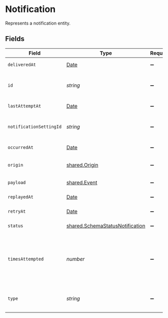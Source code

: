 # Notification

Represents a notification entity.


## Fields

| Field                                                                                                                  | Type                                                                                                                   | Required                                                                                                               | Description                                                                                                            | Example                                                                                                                |
| ---------------------------------------------------------------------------------------------------------------------- | ---------------------------------------------------------------------------------------------------------------------- | ---------------------------------------------------------------------------------------------------------------------- | ---------------------------------------------------------------------------------------------------------------------- | ---------------------------------------------------------------------------------------------------------------------- |
| `deliveredAt`                                                                                                          | [Date](https://developer.mozilla.org/en-US/docs/Web/JavaScript/Reference/Global_Objects/Date)                          | :heavy_minus_sign:                                                                                                     | RFC 3339 datetime string.                                                                                              | 2024-10-12T07:20:50.52Z                                                                                                |
| `id`                                                                                                                   | *string*                                                                                                               | :heavy_minus_sign:                                                                                                     | Unique Paddle ID for this notification, prefixed with `ntf_`.                                                          | ntf_01ghbkd0frb9k95cnhwd1bxpvk                                                                                         |
| `lastAttemptAt`                                                                                                        | [Date](https://developer.mozilla.org/en-US/docs/Web/JavaScript/Reference/Global_Objects/Date)                          | :heavy_minus_sign:                                                                                                     | RFC 3339 datetime string.                                                                                              | 2024-10-12T07:20:50.52Z                                                                                                |
| `notificationSettingId`                                                                                                | *string*                                                                                                               | :heavy_minus_sign:                                                                                                     | Unique Paddle ID for this notification setting, prefixed with `ntfset_`.                                               | ntfset_01gt21c5pdx9q1e4mh1xrsjjn6                                                                                      |
| `occurredAt`                                                                                                           | [Date](https://developer.mozilla.org/en-US/docs/Web/JavaScript/Reference/Global_Objects/Date)                          | :heavy_minus_sign:                                                                                                     | RFC 3339 datetime string.                                                                                              | 2024-10-12T07:20:50.52Z                                                                                                |
| `origin`                                                                                                               | [shared.Origin](../../models/shared/origin.md)                                                                         | :heavy_minus_sign:                                                                                                     | Describes how this notification was created.                                                                           |                                                                                                                        |
| `payload`                                                                                                              | [shared.Event](../../models/shared/event.md)                                                                           | :heavy_minus_sign:                                                                                                     | Represents an event entity.                                                                                            |                                                                                                                        |
| `replayedAt`                                                                                                           | [Date](https://developer.mozilla.org/en-US/docs/Web/JavaScript/Reference/Global_Objects/Date)                          | :heavy_minus_sign:                                                                                                     | RFC 3339 datetime string.                                                                                              | 2024-10-12T07:20:50.52Z                                                                                                |
| `retryAt`                                                                                                              | [Date](https://developer.mozilla.org/en-US/docs/Web/JavaScript/Reference/Global_Objects/Date)                          | :heavy_minus_sign:                                                                                                     | RFC 3339 datetime string.                                                                                              | 2024-10-12T07:20:50.52Z                                                                                                |
| `status`                                                                                                               | [shared.SchemaStatusNotification](../../models/shared/schemastatusnotification.md)                                     | :heavy_minus_sign:                                                                                                     | Status of this notification.                                                                                           |                                                                                                                        |
| `timesAttempted`                                                                                                       | *number*                                                                                                               | :heavy_minus_sign:                                                                                                     | How many times delivery of this notification has been attempted. Automatically incremented by Paddle after an attempt. |                                                                                                                        |
| `type`                                                                                                                 | *string*                                                                                                               | :heavy_minus_sign:                                                                                                     | Type of event sent by Paddle, in the format `entity.event_type`.                                                       |                                                                                                                        |